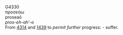 G4330  
προσεάω  
proseaō  
*pros-eh-ah‘-o*  
From [4314](g4314) and [1439](g1439) to *permit* *further* progress: -
suffer.  
